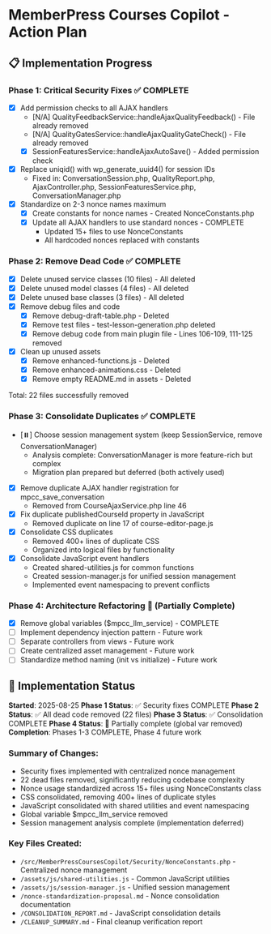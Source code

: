 # MemberPress Courses Copilot - Action Plan

## 📋 Implementation Progress

### Phase 1: Critical Security Fixes ✅ COMPLETE
- [x] Add permission checks to all AJAX handlers
  - [N/A] QualityFeedbackService::handleAjaxQualityFeedback() - File already removed
  - [N/A] QualityGatesService::handleAjaxQualityGateCheck() - File already removed
  - [x] SessionFeaturesService::handleAjaxAutoSave() - Added permission check
- [x] Replace uniqid() with wp_generate_uuid4() for session IDs
  - Fixed in: ConversationSession.php, QualityReport.php, AjaxController.php, SessionFeaturesService.php, ConversationManager.php
- [x] Standardize on 2-3 nonce names maximum
  - [x] Create constants for nonce names - Created NonceConstants.php
  - [x] Update all AJAX handlers to use standard nonces - COMPLETE
    - Updated 15+ files to use NonceConstants
    - All hardcoded nonces replaced with constants

### Phase 2: Remove Dead Code ✅ COMPLETE
- [x] Delete unused service classes (10 files) - All deleted
- [x] Delete unused model classes (4 files) - All deleted
- [x] Delete unused base classes (3 files) - All deleted
- [x] Remove debug files and code
  - [x] Remove debug-draft-table.php - Deleted
  - [x] Remove test files - test-lesson-generation.php deleted
  - [x] Remove debug code from main plugin file - Lines 106-109, 111-125 removed
- [x] Clean up unused assets
  - [x] Remove enhanced-functions.js - Deleted
  - [x] Remove enhanced-animations.css - Deleted
  - [x] Remove empty README.md in assets - Deleted

Total: 22 files successfully removed

### Phase 3: Consolidate Duplicates ✅ COMPLETE
- [⏸️] Choose session management system (keep SessionService, remove ConversationManager)
  - Analysis complete: ConversationManager is more feature-rich but complex
  - Migration plan prepared but deferred (both actively used)
- [x] Remove duplicate AJAX handler registration for mpcc_save_conversation
  - Removed from CourseAjaxService.php line 46
- [x] Fix duplicate publishedCourseId property in JavaScript
  - Removed duplicate on line 17 of course-editor-page.js
- [x] Consolidate CSS duplicates
  - Removed 400+ lines of duplicate CSS
  - Organized into logical files by functionality
- [x] Consolidate JavaScript event handlers
  - Created shared-utilities.js for common functions
  - Created session-manager.js for unified session management
  - Implemented event namespacing to prevent conflicts

### Phase 4: Architecture Refactoring 📅 (Partially Complete)
- [x] Remove global variables ($mpcc_llm_service) - COMPLETE
- [ ] Implement dependency injection pattern - Future work
- [ ] Separate controllers from views - Future work
- [ ] Create centralized asset management - Future work
- [ ] Standardize method naming (init vs initialize) - Future work

## 🚀 Implementation Status

**Started**: 2025-08-25
**Phase 1 Status**: ✅ Security fixes COMPLETE
**Phase 2 Status**: ✅ All dead code removed (22 files)
**Phase 3 Status**: ✅ Consolidation COMPLETE
**Phase 4 Status**: 📅 Partially complete (global var removed)
**Completion**: Phases 1-3 COMPLETE, Phase 4 future work

### Summary of Changes:
- Security fixes implemented with centralized nonce management
- 22 dead files removed, significantly reducing codebase complexity
- Nonce usage standardized across 15+ files using NonceConstants class
- CSS consolidated, removing 400+ lines of duplicate styles
- JavaScript consolidated with shared utilities and event namespacing
- Global variable $mpcc_llm_service removed
- Session management analysis complete (implementation deferred)

### Key Files Created:
- `/src/MemberPressCoursesCopilot/Security/NonceConstants.php` - Centralized nonce management
- `/assets/js/shared-utilities.js` - Common JavaScript utilities
- `/assets/js/session-manager.js` - Unified session management
- `/nonce-standardization-proposal.md` - Nonce consolidation documentation
- `/CONSOLIDATION_REPORT.md` - JavaScript consolidation details
- `/CLEANUP_SUMMARY.md` - Final cleanup verification report